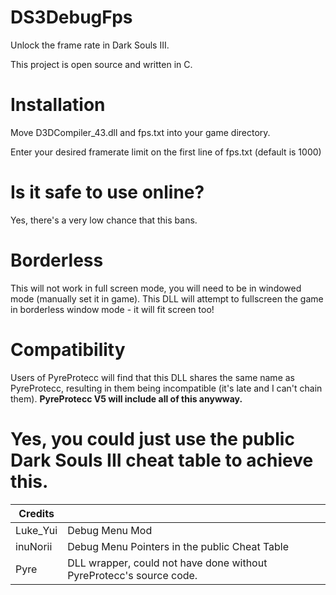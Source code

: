 # DS3DebugFps
Unlock the frame rate in Dark Souls III. 

This project is open source and written in C.

# Installation
Move D3DCompiler_43.dll and fps.txt into your game directory.

Enter your desired framerate limit on the first line of fps.txt (default is 1000)

# Is it safe to use online?
Yes, there's a very low chance that this bans.

# Borderless
This will not work in full screen mode, you will need to be in windowed mode (manually set it in game). This DLL will attempt to fullscreen the game in borderless window mode - it will fit screen too!

# Compatibility
Users of PyreProtecc will find that this DLL shares the same name as PyreProtecc, resulting in them being incompatible (it's late and I can't chain them). **PyreProtecc V5 will include all of this anywway.**

# **Yes, you could just use the public Dark Souls III cheat table to achieve this.**


| Credits  |                                                                    | 
|----------|--------------------------------------------------------------------|
| Luke_Yui | Debug Menu Mod                                                     |
| inuNorii | Debug Menu Pointers in the public Cheat Table                      | 
| Pyre     | DLL wrapper, could not have done without PyreProtecc's source code.|
